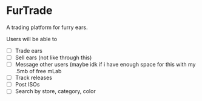 # FurTrade
A trading platform for furry ears.

Users will be able to 
- [ ] Trade ears
- [ ] Sell ears (not like through this)
- [ ] Message other users (maybe idk if i have enough space for this with my .5mb of free mLab
- [ ] Track releases
- [ ] Post ISOs 
- [ ] Search by store, category, color
